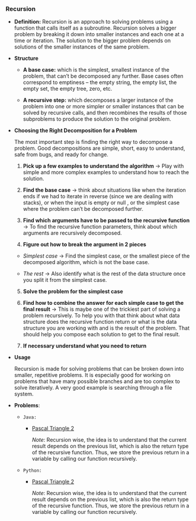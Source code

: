 ### Recursion

- **Definition:** Recursion is an approach to solving problems using a function that calls itself as a subroutine. Recursion solves a bigger problem by breaking it down into smaller instances and each one at a time or iteration. The solution to the bigger problem depends on solutions of the smaller instances of the same problem.

- **Structure**

  - **A base case:** which is the simplest, smallest instance of the problem, that can’t be decomposed any further. Base cases often correspond to emptiness – the empty string, the empty list, the empty set, the empty tree, zero, etc.

  - **A recursive step:** which decomposes a larger instance of the problem into one or more simpler or smaller instances that can be solved by recursive calls, and then recombines the results of those subproblems to produce the solution to the original problem.

- **Choosing the Right Decomposition for a Problem**

  The most important step is finding the right way to decompose a problem. Good decompositions are simple, short, easy to understand, safe from bugs, and ready for change.

  1. **Pick up a few examples to understand the algorithm** → Play with simple and more complex examples to understand how to reach the solution.

  2. **Find the base case** → think about situations like when the iteration ends if we had to iterate in reverse (since we are dealing with stacks), or when the input is empty or null , or the simplest case where the problem can’t be decomposed further.

  3. **Find which arguments have to be passed to the recursive function** → To find the recursive function parameters, think about which arguments are recursively decomposed.

  4. **Figure out how to break the argument in 2 pieces**

  - _Simplest case_ → Find the simplest case, or the smallest piece of the decomposed algorithm, which is not the base case.

  - _The rest_ → Also identify what is the rest of the data structure once you split it from the simplest case.

  5. **Solve the problem for the simplest case**

  6. **Find how to combine the answer for each simple case to get the final result** → This is maybe one of the trickiest part of solving a problem recursively. To help you with that think about what data structure does the recursive function return or what is the data structure you are working with and is the result of the problem. That should help you compose each solution to get to the final result.

  7. **If necessary understand what you need to return**

- **Usage**

  Recursion is made for solving problems that can be broken down into smaller, repetitive problems. It is especially good for working on problems that have many possible branches and are too complex to solve iteratively.
  A very good example is searching through a file system.

- **Problems**:

  - `Java:`

    - [Pascal Triangle 2](https://github.com/andreivisan/interviews/blob/master/algorithms/recursion/java/PascalTriangle2.java)

      _Note_: Recursion wise, the idea is to understand that the current result depends on the previous list, which is also the return type of the recursive function. Thus, we store the previous return in a variable by calling our function recursively.

  - `Python:`

    - [Pascal Triangle 2](https://github.com/andreivisan/interviews/blob/master/algorithms/recursion/python/pascal_triangle_2.py)

      _Note_: Recursion wise, the idea is to understand that the current result depends on the previous list, which is also the return type of the recursive function. Thus, we store the previous return in a variable by calling our function recursively.

